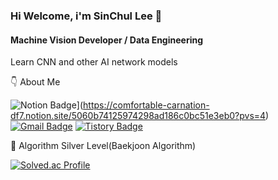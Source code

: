 ### Hi Welcome, i'm SinChul Lee 👋

#### Machine Vision Developer / Data Engineering
Learn CNN and other AI network models

👇 About Me

![Notion Badge](https://img.shields.io/badge/Notion-%23000000.svg?style=for-the-badge&logo=notion&logoColor=white&link=https://comfortable-carnation-df7.notion.site/5060b74125974298ad186c0bc51e3eb0?pvs=4)](https://comfortable-carnation-df7.notion.site/5060b74125974298ad186c0bc51e3eb0?pvs=4)
[![Gmail Badge](https://img.shields.io/badge/Gmail-d14836?style=flat-square&logo=Gmail&logoColor=white&link=mailto:dltlscjf11@gmail.com)](mailto:dltlscjf11@gmail.com)
  [![Tistory Badge](https://img.shields.io/badge/tistory-20C997?style=flat-square&logo=Velog&logoColor=white&link=https://lsc99.tistory.com/)](https://lsc99.tistory.com/)


🏅 Algorithm Silver Level(Baekjoon Algorithm) 

[![Solved.ac Profile](http://mazassumnida.wtf/api/v2/generate_badge?boj=dltlscjf11)](https://solved.ac/dltlscjf11/)  
